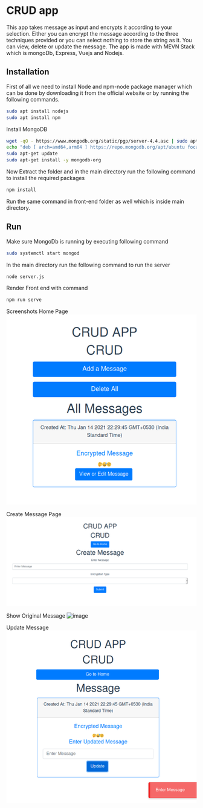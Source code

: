 # CRUD app

This app takes message as input and encrypts it according to your selection. Either you can encrypt the message according to the three techniques provided or you can select nothing to store the string as it. You can view, delete or update the message. The app is made with MEVN Stack which is mongoDb, Express, Vuejs and Nodejs.

## Installation

First of all we need to install Node and npm-node package manager which can be done by downloading it from the official website or by running the following commands.

```bash
sudo apt install nodejs
sudo apt install npm
```

Install MongoDB

```bash
wget -qO - https://www.mongodb.org/static/pgp/server-4.4.asc | sudo apt-key add -
echo "deb [ arch=amd64,arm64 ] https://repo.mongodb.org/apt/ubuntu focal/mongodb-org/4.4 multiverse" | sudo tee /etc/apt/sources.list.d/mongodb-org-4.4.list
sudo apt-get update
sudo apt-get install -y mongodb-org
```

Now Extract the folder and in the main directory run the following command to install the required packages

```bash
npm install
```

Run the same command in front-end folder as well which is inside main directory.

## Run

Make sure MongoDb is running by executing following command

```bash
sudo systemctl start mongod
```

In the main directory run the following command to run the server

```bash
node server.js
```

Render Front end with command

```bash
npm run serve
```

Screenshots
Home Page
![image](./screenshots/home_page.png)

Create Message Page
![image](./screenshots/add_message.png)

Show Original Message
![image](./screenshots/originalmesssage.png)

Update Message
![image](./screenshots/update_messsage.png)
